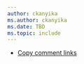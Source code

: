 ```yaml
---
author: ckanyika
ms.author: ckanyika
ms.date: TBD
ms.topic: include
---
```


- [Copy comment links](#copy-comment-links)
